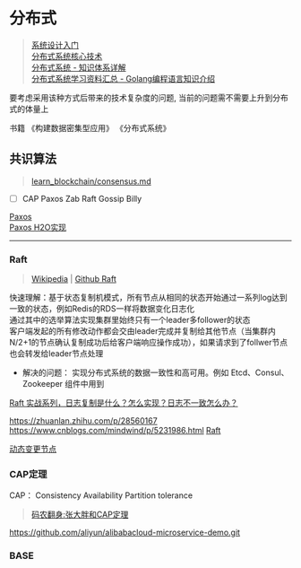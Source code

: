 # 分布式
> [系统设计入门](https://github.com/donnemartin/system-design-primer)  
> [分布式系统核心技术](https://yeasy.gitbook.io/blockchain_guide/04_distributed_system)   
> [分布式系统 - 知识体系详解](https://pdai.tech/md/arch/arch-z-overview.html)  
> [分布式系统学习资料汇总 - Golang编程语言知识介绍](http://shanks.link/blog/2024/01/24/%e5%88%86%e5%b8%83%e5%bc%8f%e7%b3%bb%e7%bb%9f%e5%ad%a6%e4%b9%a0%e8%b5%84%e6%96%99%e6%b1%87%e6%80%bb/)  

要考虑采用该种方式后带来的技术复杂度的问题, 当前的问题需不需要上升到分布式的体量上

书籍
《构建数据密集型应用》
《分布式系统》

## 共识算法
> [learn_blockchain/consensus.md](https://github.com/chaseSpace/learn_blockchain/blob/main/consensus.md)  

- [ ] CAP Paxos Zab Raft Gossip Billy

[Paxos](https://en.wikipedia.org/wiki/Paxos_%28computer_science%29)  
[Paxos H2O实现](https://github.com/h2oai/h2o-3/blob/master/h2o-core/src/main/java/water/Paxos.java)  

************************

### Raft
> [Wikipedia](https://en.wikipedia.org/wiki/Raft_(algorithm)) | [Github Raft](https://raft.github.io/)  

快速理解：基于状态复制机模式，所有节点从相同的状态开始通过一系列log达到一致的状态，例如Redis的RDS一样将数据变化日志化  
通过其中的选举算法实现集群里始终只有一个leader多follower的状态  
客户端发起的所有修改动作都会交由leader完成并复制给其他节点（当集群内N/2+1的节点确认复制成功后给客户端响应操作成功），如果请求到了follwer节点也会转发给leader节点处理  

- 解决的问题： 实现分布式系统的数据一致性和高可用。例如 Etcd、Consul、Zookeeper 组件中用到


[Raft 实战系列，日志复制是什么？怎么实现？日志不一致怎么办？](https://blog.51cto.com/u_15009384/2568224)

https://zhuanlan.zhihu.com/p/28560167
https://www.cnblogs.com/mindwind/p/5231986.html
[Raft](https://zhuanlan.zhihu.com/p/32052223)


[动态变更节点](https://segmentfault.com/a/1190000022796386)

### CAP定理
CAP： Consistency Availability Partition tolerance

> [码农翻身:张大胖和CAP定理](https://mp.weixin.qq.com/s?__biz=MzAxOTc0NzExNg==&mid=2665513560&idx=1&sn=ba861726537c57bd34253cbce010b5f)

https://github.com/aliyun/alibabacloud-microservice-demo.git

### BASE 
